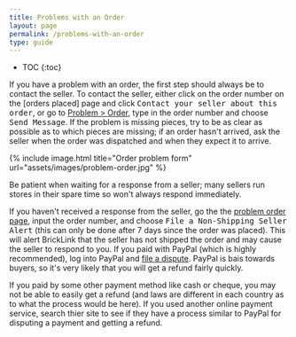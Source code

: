 ```yaml
---
title: Problems with an Order
layout: page
permalink: /problems-with-an-order
type: guide
---
```


* TOC
{:toc}

If you have a problem with an order, the first step should always be to contact the seller. To contact the seller, either click on the order number on the [orders placed] page and click <kbd>Contact your seller about this order</kbd>, or go to [Problem > Order](http://www.bricklink.com/retractOrder.asp), type in the order number and choose <kbd>Send Message</kbd>. If the problem is missing pieces, try to be as clear as possible as to which pieces are missing; if an order hasn't arrived, ask the seller when the order was dispatched and when they expect it to arrive.

{% include image.html
    title="Order problem form"
    url="assets/images/problem-order.jpg"
%}

<div class="alert alert-warning"> 
Be patient when waiting for a response from a seller; many sellers run stores in their spare time so won't always respond immediately.
</div>

If you haven't received a response from the seller, go the the [problem order page](http://www.bricklink.com/retractOrder.asp), input the order number, and choose <kbd>File a Non-Shipping Seller Alert</kbd> (this can only be done after 7 days since the order was placed). This will alert BrickLink that the seller has not shipped the order and may cause the seller to respond to you. If you paid with PayPal (which is highly recommended), log into PayPal and [file a dispute](https://www.paypal.com/webapps/mpp/brc/disputes-claims-chargebacks-and-bank-reversals). PayPal is bais towards buyers, so it's very likely that you will get a refund fairly quickly.

If you paid by some other payment method like cash or cheque, you may not be able to easily get a refund (and laws are different in each country as to what the process would be here). If you used another online payment service, search thier site to see if they have a process similar to PayPal for disputing a payment and getting a refund.